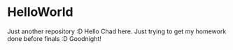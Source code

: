 # HelloWorld
Just another repository :D 
Hello Chad here. Just trying to get my homework done before finals :D
Goodnight!
